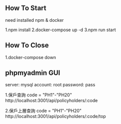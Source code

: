 ## How To Start
need installed npm & docker

1.npm install
2.docker-compose up -d
3.npm run start

## How To Close
1.docker-compose down


## phpmyadmin GUI
server: mysql
account: root
password: pass



1.保戶查詢
code = "PH1"-"PH20"
http://localhost:3001/api/policyholders/:code

2.保戶上層查詢
code = "PH1"-"PH20"
http://localhost:3001/api/policyholders/:code/top




